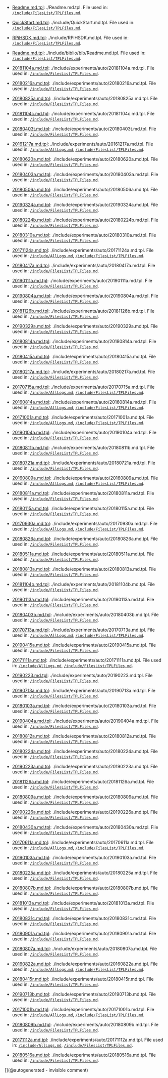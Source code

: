* [Readme.md.tpl](/Readme.md.tpl): ./Readme.md.tpl. File used in: [`/include/FilesList/TPLFiles.md`](/include/FilesList/TPLFiles.md).

* [QuickStart.md.tpl](/include/QuickStart.md.tpl): ./include/QuickStart.md.tpl. File used in: [`/include/FilesList/TPLFiles.md`](/include/FilesList/TPLFiles.md).

* [RPiHSDK.md.tpl](/include/RPiHSDK.md.tpl): ./include/RPiHSDK.md.tpl. File used in: [`/include/FilesList/TPLFiles.md`](/include/FilesList/TPLFiles.md).

* [Readme.md.tpl](/include/biblio/bib/Readme.md.tpl): ./include/biblio/bib/Readme.md.tpl. File used in: [`/include/FilesList/TPLFiles.md`](/include/FilesList/TPLFiles.md).

* [20181104a.md.tpl](/include/experiments/auto/20181104a.md.tpl): ./include/experiments/auto/20181104a.md.tpl. File used in: [`/include/FilesList/TPLFiles.md`](/include/FilesList/TPLFiles.md).

* [20180216a.md.tpl](/include/experiments/auto/20180216a.md.tpl): ./include/experiments/auto/20180216a.md.tpl. File used in: [`/include/FilesList/TPLFiles.md`](/include/FilesList/TPLFiles.md).

* [20180825a.md.tpl](/include/experiments/auto/20180825a.md.tpl): ./include/experiments/auto/20180825a.md.tpl. File used in: [`/include/FilesList/TPLFiles.md`](/include/FilesList/TPLFiles.md).

* [20181104c.md.tpl](/include/experiments/auto/20181104c.md.tpl): ./include/experiments/auto/20181104c.md.tpl. File used in: [`/include/FilesList/TPLFiles.md`](/include/FilesList/TPLFiles.md).

* [20180403t.md.tpl](/include/experiments/auto/20180403t.md.tpl): ./include/experiments/auto/20180403t.md.tpl. File used in: [`/include/FilesList/TPLFiles.md`](/include/FilesList/TPLFiles.md).

* [20161217a.md.tpl](/include/experiments/auto/20161217a.md.tpl): ./include/experiments/auto/20161217a.md.tpl. File used in: [`/include/AllLogs.md`](/include/AllLogs.md), [`/include/FilesList/TPLFiles.md`](/include/FilesList/TPLFiles.md).

* [20180620a.md.tpl](/include/experiments/auto/20180620a.md.tpl): ./include/experiments/auto/20180620a.md.tpl. File used in: [`/include/FilesList/TPLFiles.md`](/include/FilesList/TPLFiles.md).

* [20180403a.md.tpl](/include/experiments/auto/20180403a.md.tpl): ./include/experiments/auto/20180403a.md.tpl. File used in: [`/include/FilesList/TPLFiles.md`](/include/FilesList/TPLFiles.md).

* [20180506a.md.tpl](/include/experiments/auto/20180506a.md.tpl): ./include/experiments/auto/20180506a.md.tpl. File used in: [`/include/FilesList/TPLFiles.md`](/include/FilesList/TPLFiles.md).

* [20190324a.md.tpl](/include/experiments/auto/20190324a.md.tpl): ./include/experiments/auto/20190324a.md.tpl. File used in: [`/include/FilesList/TPLFiles.md`](/include/FilesList/TPLFiles.md).

* [20180224b.md.tpl](/include/experiments/auto/20180224b.md.tpl): ./include/experiments/auto/20180224b.md.tpl. File used in: [`/include/FilesList/TPLFiles.md`](/include/FilesList/TPLFiles.md).

* [20180310a.md.tpl](/include/experiments/auto/20180310a.md.tpl): ./include/experiments/auto/20180310a.md.tpl. File used in: [`/include/FilesList/TPLFiles.md`](/include/FilesList/TPLFiles.md).

* [20171124a.md.tpl](/include/experiments/auto/20171124a.md.tpl): ./include/experiments/auto/20171124a.md.tpl. File used in: [`/include/AllLogs.md`](/include/AllLogs.md), [`/include/FilesList/TPLFiles.md`](/include/FilesList/TPLFiles.md).

* [20180417a.md.tpl](/include/experiments/auto/20180417a.md.tpl): ./include/experiments/auto/20180417a.md.tpl. File used in: [`/include/FilesList/TPLFiles.md`](/include/FilesList/TPLFiles.md).

* [20190111a.md.tpl](/include/experiments/auto/20190111a.md.tpl): ./include/experiments/auto/20190111a.md.tpl. File used in: [`/include/FilesList/TPLFiles.md`](/include/FilesList/TPLFiles.md).

* [20190804a.md.tpl](/include/experiments/auto/20190804a.md.tpl): ./include/experiments/auto/20190804a.md.tpl. File used in: [`/include/FilesList/TPLFiles.md`](/include/FilesList/TPLFiles.md).

* [20181126b.md.tpl](/include/experiments/auto/20181126b.md.tpl): ./include/experiments/auto/20181126b.md.tpl. File used in: [`/include/FilesList/TPLFiles.md`](/include/FilesList/TPLFiles.md).

* [20190329a.md.tpl](/include/experiments/auto/20190329a.md.tpl): ./include/experiments/auto/20190329a.md.tpl. File used in: [`/include/FilesList/TPLFiles.md`](/include/FilesList/TPLFiles.md).

* [20180814a.md.tpl](/include/experiments/auto/20180814a.md.tpl): ./include/experiments/auto/20180814a.md.tpl. File used in: [`/include/FilesList/TPLFiles.md`](/include/FilesList/TPLFiles.md).

* [20180415a.md.tpl](/include/experiments/auto/20180415a.md.tpl): ./include/experiments/auto/20180415a.md.tpl. File used in: [`/include/FilesList/TPLFiles.md`](/include/FilesList/TPLFiles.md).

* [20180217a.md.tpl](/include/experiments/auto/20180217a.md.tpl): ./include/experiments/auto/20180217a.md.tpl. File used in: [`/include/FilesList/TPLFiles.md`](/include/FilesList/TPLFiles.md).

* [20170715a.md.tpl](/include/experiments/auto/20170715a.md.tpl): ./include/experiments/auto/20170715a.md.tpl. File used in: [`/include/AllLogs.md`](/include/AllLogs.md), [`/include/FilesList/TPLFiles.md`](/include/FilesList/TPLFiles.md).

* [20160814a.md.tpl](/include/experiments/auto/20160814a.md.tpl): ./include/experiments/auto/20160814a.md.tpl. File used in: [`/include/AllLogs.md`](/include/AllLogs.md), [`/include/FilesList/TPLFiles.md`](/include/FilesList/TPLFiles.md).

* [20171001a.md.tpl](/include/experiments/auto/20171001a.md.tpl): ./include/experiments/auto/20171001a.md.tpl. File used in: [`/include/AllLogs.md`](/include/AllLogs.md), [`/include/FilesList/TPLFiles.md`](/include/FilesList/TPLFiles.md).

* [20190104a.md.tpl](/include/experiments/auto/20190104a.md.tpl): ./include/experiments/auto/20190104a.md.tpl. File used in: [`/include/FilesList/TPLFiles.md`](/include/FilesList/TPLFiles.md).

* [20180811b.md.tpl](/include/experiments/auto/20180811b.md.tpl): ./include/experiments/auto/20180811b.md.tpl. File used in: [`/include/FilesList/TPLFiles.md`](/include/FilesList/TPLFiles.md).

* [20180721a.md.tpl](/include/experiments/auto/20180721a.md.tpl): ./include/experiments/auto/20180721a.md.tpl. File used in: [`/include/FilesList/TPLFiles.md`](/include/FilesList/TPLFiles.md).

* [20160809a.md.tpl](/include/experiments/auto/20160809a.md.tpl): ./include/experiments/auto/20160809a.md.tpl. File used in: [`/include/AllLogs.md`](/include/AllLogs.md), [`/include/FilesList/TPLFiles.md`](/include/FilesList/TPLFiles.md).

* [20180811a.md.tpl](/include/experiments/auto/20180811a.md.tpl): ./include/experiments/auto/20180811a.md.tpl. File used in: [`/include/FilesList/TPLFiles.md`](/include/FilesList/TPLFiles.md).

* [20180115a.md.tpl](/include/experiments/auto/20180115a.md.tpl): ./include/experiments/auto/20180115a.md.tpl. File used in: [`/include/FilesList/TPLFiles.md`](/include/FilesList/TPLFiles.md).

* [20170930a.md.tpl](/include/experiments/auto/20170930a.md.tpl): ./include/experiments/auto/20170930a.md.tpl. File used in: [`/include/AllLogs.md`](/include/AllLogs.md), [`/include/FilesList/TPLFiles.md`](/include/FilesList/TPLFiles.md).

* [20180826a.md.tpl](/include/experiments/auto/20180826a.md.tpl): ./include/experiments/auto/20180826a.md.tpl. File used in: [`/include/FilesList/TPLFiles.md`](/include/FilesList/TPLFiles.md).

* [20180511a.md.tpl](/include/experiments/auto/20180511a.md.tpl): ./include/experiments/auto/20180511a.md.tpl. File used in: [`/include/FilesList/TPLFiles.md`](/include/FilesList/TPLFiles.md).

* [20180813a.md.tpl](/include/experiments/auto/20180813a.md.tpl): ./include/experiments/auto/20180813a.md.tpl. File used in: [`/include/FilesList/TPLFiles.md`](/include/FilesList/TPLFiles.md).

* [20181104b.md.tpl](/include/experiments/auto/20181104b.md.tpl): ./include/experiments/auto/20181104b.md.tpl. File used in: [`/include/FilesList/TPLFiles.md`](/include/FilesList/TPLFiles.md).

* [20190113a.md.tpl](/include/experiments/auto/20190113a.md.tpl): ./include/experiments/auto/20190113a.md.tpl. File used in: [`/include/FilesList/TPLFiles.md`](/include/FilesList/TPLFiles.md).

* [20180403b.md.tpl](/include/experiments/auto/20180403b.md.tpl): ./include/experiments/auto/20180403b.md.tpl. File used in: [`/include/FilesList/TPLFiles.md`](/include/FilesList/TPLFiles.md).

* [20170713a.md.tpl](/include/experiments/auto/20170713a.md.tpl): ./include/experiments/auto/20170713a.md.tpl. File used in: [`/include/AllLogs.md`](/include/AllLogs.md), [`/include/FilesList/TPLFiles.md`](/include/FilesList/TPLFiles.md).

* [20190415a.md.tpl](/include/experiments/auto/20190415a.md.tpl): ./include/experiments/auto/20190415a.md.tpl. File used in: [`/include/FilesList/TPLFiles.md`](/include/FilesList/TPLFiles.md).

* [20171111a.md.tpl](/include/experiments/auto/20171111a.md.tpl): ./include/experiments/auto/20171111a.md.tpl. File used in: [`/include/AllLogs.md`](/include/AllLogs.md), [`/include/FilesList/TPLFiles.md`](/include/FilesList/TPLFiles.md).

* [20190223.md.tpl](/include/experiments/auto/20190223.md.tpl): ./include/experiments/auto/20190223.md.tpl. File used in: [`/include/FilesList/TPLFiles.md`](/include/FilesList/TPLFiles.md).

* [20190713a.md.tpl](/include/experiments/auto/20190713a.md.tpl): ./include/experiments/auto/20190713a.md.tpl. File used in: [`/include/FilesList/TPLFiles.md`](/include/FilesList/TPLFiles.md).

* [20180103a.md.tpl](/include/experiments/auto/20180103a.md.tpl): ./include/experiments/auto/20180103a.md.tpl. File used in: [`/include/FilesList/TPLFiles.md`](/include/FilesList/TPLFiles.md).

* [20190404a.md.tpl](/include/experiments/auto/20190404a.md.tpl): ./include/experiments/auto/20190404a.md.tpl. File used in: [`/include/FilesList/TPLFiles.md`](/include/FilesList/TPLFiles.md).

* [20180812a.md.tpl](/include/experiments/auto/20180812a.md.tpl): ./include/experiments/auto/20180812a.md.tpl. File used in: [`/include/FilesList/TPLFiles.md`](/include/FilesList/TPLFiles.md).

* [20180224a.md.tpl](/include/experiments/auto/20180224a.md.tpl): ./include/experiments/auto/20180224a.md.tpl. File used in: [`/include/FilesList/TPLFiles.md`](/include/FilesList/TPLFiles.md).

* [20190223a.md.tpl](/include/experiments/auto/20190223a.md.tpl): ./include/experiments/auto/20190223a.md.tpl. File used in: [`/include/FilesList/TPLFiles.md`](/include/FilesList/TPLFiles.md).

* [20181126a.md.tpl](/include/experiments/auto/20181126a.md.tpl): ./include/experiments/auto/20181126a.md.tpl. File used in: [`/include/FilesList/TPLFiles.md`](/include/FilesList/TPLFiles.md).

* [20180809a.md.tpl](/include/experiments/auto/20180809a.md.tpl): ./include/experiments/auto/20180809a.md.tpl. File used in: [`/include/FilesList/TPLFiles.md`](/include/FilesList/TPLFiles.md).

* [20190226a.md.tpl](/include/experiments/auto/20190226a.md.tpl): ./include/experiments/auto/20190226a.md.tpl. File used in: [`/include/FilesList/TPLFiles.md`](/include/FilesList/TPLFiles.md).

* [20180430a.md.tpl](/include/experiments/auto/20180430a.md.tpl): ./include/experiments/auto/20180430a.md.tpl. File used in: [`/include/FilesList/TPLFiles.md`](/include/FilesList/TPLFiles.md).

* [20170611a.md.tpl](/include/experiments/auto/20170611a.md.tpl): ./include/experiments/auto/20170611a.md.tpl. File used in: [`/include/AllLogs.md`](/include/AllLogs.md), [`/include/FilesList/TPLFiles.md`](/include/FilesList/TPLFiles.md).

* [20190103a.md.tpl](/include/experiments/auto/20190103a.md.tpl): ./include/experiments/auto/20190103a.md.tpl. File used in: [`/include/FilesList/TPLFiles.md`](/include/FilesList/TPLFiles.md).

* [20180225a.md.tpl](/include/experiments/auto/20180225a.md.tpl): ./include/experiments/auto/20180225a.md.tpl. File used in: [`/include/FilesList/TPLFiles.md`](/include/FilesList/TPLFiles.md).

* [20180807b.md.tpl](/include/experiments/auto/20180807b.md.tpl): ./include/experiments/auto/20180807b.md.tpl. File used in: [`/include/FilesList/TPLFiles.md`](/include/FilesList/TPLFiles.md).

* [20181013a.md.tpl](/include/experiments/auto/20181013a.md.tpl): ./include/experiments/auto/20181013a.md.tpl. File used in: [`/include/FilesList/TPLFiles.md`](/include/FilesList/TPLFiles.md).

* [20180831c.md.tpl](/include/experiments/auto/20180831c.md.tpl): ./include/experiments/auto/20180831c.md.tpl. File used in: [`/include/FilesList/TPLFiles.md`](/include/FilesList/TPLFiles.md).

* [20180901a.md.tpl](/include/experiments/auto/20180901a.md.tpl): ./include/experiments/auto/20180901a.md.tpl. File used in: [`/include/FilesList/TPLFiles.md`](/include/FilesList/TPLFiles.md).

* [20180807a.md.tpl](/include/experiments/auto/20180807a.md.tpl): ./include/experiments/auto/20180807a.md.tpl. File used in: [`/include/FilesList/TPLFiles.md`](/include/FilesList/TPLFiles.md).

* [20160822a.md.tpl](/include/experiments/auto/20160822a.md.tpl): ./include/experiments/auto/20160822a.md.tpl. File used in: [`/include/AllLogs.md`](/include/AllLogs.md), [`/include/FilesList/TPLFiles.md`](/include/FilesList/TPLFiles.md).

* [20180415r.md.tpl](/include/experiments/auto/20180415r.md.tpl): ./include/experiments/auto/20180415r.md.tpl. File used in: [`/include/FilesList/TPLFiles.md`](/include/FilesList/TPLFiles.md).

* [20190713b.md.tpl](/include/experiments/auto/20190713b.md.tpl): ./include/experiments/auto/20190713b.md.tpl. File used in: [`/include/FilesList/TPLFiles.md`](/include/FilesList/TPLFiles.md).

* [20171001b.md.tpl](/include/experiments/auto/20171001b.md.tpl): ./include/experiments/auto/20171001b.md.tpl. File used in: [`/include/AllLogs.md`](/include/AllLogs.md), [`/include/FilesList/TPLFiles.md`](/include/FilesList/TPLFiles.md).

* [20180809b.md.tpl](/include/experiments/auto/20180809b.md.tpl): ./include/experiments/auto/20180809b.md.tpl. File used in: [`/include/FilesList/TPLFiles.md`](/include/FilesList/TPLFiles.md).

* [20171112a.md.tpl](/include/experiments/auto/20171112a.md.tpl): ./include/experiments/auto/20171112a.md.tpl. File used in: [`/include/AllLogs.md`](/include/AllLogs.md), [`/include/FilesList/TPLFiles.md`](/include/FilesList/TPLFiles.md).

* [20180516a.md.tpl](/include/experiments/auto/20180516a.md.tpl): ./include/experiments/auto/20180516a.md.tpl. File used in: [`/include/FilesList/TPLFiles.md`](/include/FilesList/TPLFiles.md).



[](@autogenerated - invisible comment)